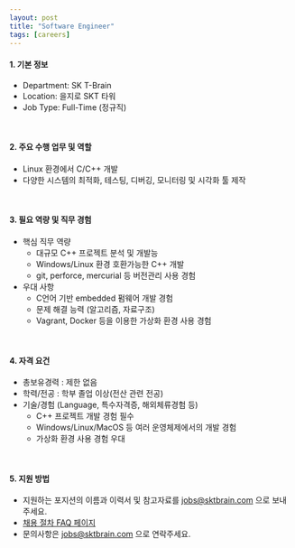 ```yaml
---
layout: post
title: "Software Engineer"
tags: [careers]
---
```

#### 1. 기본 정보
*   Department: SK T-Brain
*   Location: 을지로 SKT 타워
*   Job Type: Full-Time (정규직)

<br>
 
#### 2. 주요 수행 업무 및 역할​​  
*   Linux 환경에서 C/C++ 개발  
*   다양한 시스템의 최적화, 테스팅, 디버깅, 모니터링 및 시각화 툴 제작  

<br>

#### 3. 필요 역량 및 직무 경험​​  
*   핵심 직무 역량     
    *   대규모 C++ 프로젝트 분석 및 개발능  
    *   Windows/Linux 환경 호환가능한 C++ 개발  
    *   git, perforce, mercurial 등 버전관리 사용 경험  
*   우대 사항     
    *   C언어 기반 embedded 펌웨어 개발 경험  
    *   문제 해결 능력 (알고리즘, 자료구조)  
    *   Vagrant, Docker 등을 이용한 가상화 환경 사용 경험  
    
<br>

#### 4. 자격 요건  
*   총보유경력 : 제한 없음  
*   학력/전공 : 학부 졸업 이상(전산 관련 전공)  
*   기술/경험 (Language, 특수자격증, 해외체류경험 등)     
    *   C++ 프로젝트 개발 경험 필수  
    *   Windows/Linux/MacOS 등 여러 운영체제에서의 개발 경험  
    *   가상화 환경 사용 경험 우대  

<br>

#### 5. 지원 방법 
*   지원하는 포지션의 이름과 이력서 및 참고자료를 [jobs@sktbrain.com](jobs@sktbrain.com) 으로 보내주세요.
*   [채용 절차 FAQ 페이지](/2017/07/20/Application.html)
*   문의사항은 [jobs@sktbrain.com](jobs@sktbrain.com) 으로 연락주세요.
